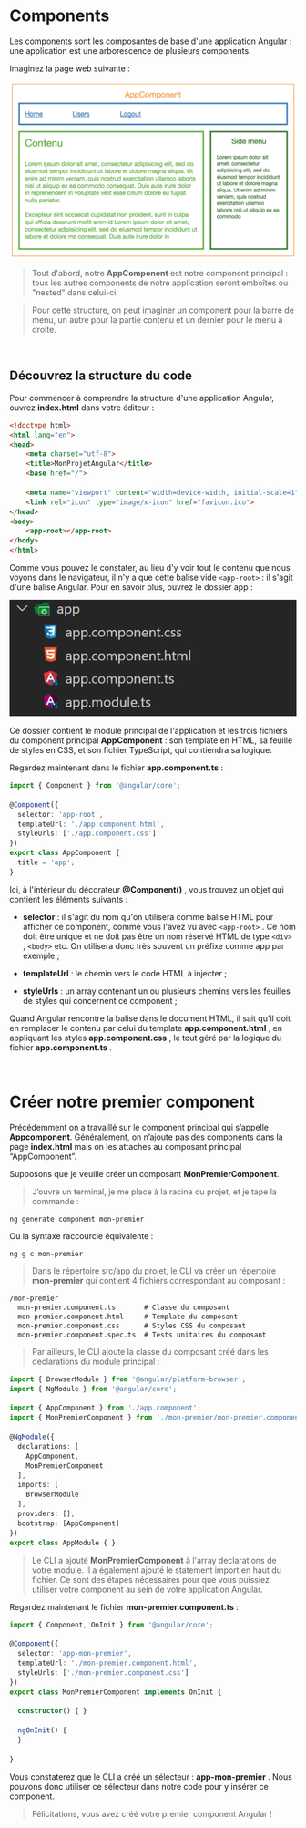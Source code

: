 # Components

Les components sont les composantes de base d'une application Angular : une application est une arborescence de plusieurs components.

Imaginez la page web suivante :

![bootstrap](/assets/images/3.png)

> Tout d'abord, notre  **AppComponent**  est notre component principal : tous les autres components de notre application seront emboîtés ou "nested" dans celui-ci.

> Pour cette structure, on peut imaginer un component pour la barre de menu, un autre pour la partie contenu et un dernier pour le menu à droite.

<br>

## Découvrez la structure du code

Pour commencer à comprendre la structure d'une application Angular, ouvrez  **index.html**  dans votre éditeur :

```html
<!doctype html>
<html lang="en">
<head>
    <meta charset="utf-8">
    <title>MonProjetAngular</title>
    <base href="/">
    
    <meta name="viewport" content="width=device-width, initial-scale=1">
    <link rel="icon" type="image/x-icon" href="favicon.ico">
</head>
<body>
    <app-root></app-root>
</body>
</html>
```

Comme vous pouvez le constater, au lieu d'y voir tout le contenu que nous voyons dans le navigateur, il n'y a que cette balise vide ```<app-root>``` : il s'agit d'une balise Angular. Pour en savoir plus, ouvrez le dossier  app  : 

![appcomponent files](/assets/images/4.png)



Ce dossier contient le module principal de l'application et les trois fichiers du component principal  **AppComponent**  : son template en HTML, sa feuille de styles en CSS, et son fichier TypeScript, qui contiendra sa logique. 

Regardez maintenant dans le fichier  **app.component.ts**  :

```ts
import { Component } from '@angular/core';

@Component({
  selector: 'app-root',
  templateUrl: './app.component.html',
  styleUrls: ['./app.component.css']
})
export class AppComponent {
  title = 'app';
}
```
Ici, à l'intérieur du décorateur  **@Component()**  , vous trouvez un objet qui contient les éléments suivants :

- **selector**  : il s'agit du nom qu'on utilisera comme balise HTML pour afficher ce component, comme vous l'avez vu avec  ```<app-root>```  . Ce nom doit être unique et ne doit pas être un nom réservé HTML de type  ```<div>```  ,  ```<body>```  etc. On utilisera donc très souvent un préfixe comme app par exemple ;

- **templateUrl**  : le chemin vers le code HTML à injecter ;

- **styleUrls**  : un array contenant un ou plusieurs chemins vers les feuilles de styles qui concernent ce component ;

Quand Angular rencontre la balise  <app-root>  dans le document HTML, il sait qu'il doit en remplacer le contenu par celui du template  **app.component.html** , en appliquant les styles  **app.component.css** , le tout géré par la logique du fichier  **app.component.ts** .

<br>

# Créer notre premier component

Précédemment on a travaillé sur le component principal qui s’appelle **Appcomponent**. Généralement, on n’ajoute pas des components dans la page **index.html** mais on les attaches au composant principal “AppComponent”.

Supposons que je veuille créer un composant **MonPremierComponent**.

> J’ouvre un terminal, je me place à la racine du projet, et je tape la commande :
```
ng generate component mon-premier 
```

Ou la syntaxe raccourcie équivalente :
```
ng g c mon-premier 
```
> Dans le répertoire src/app du projet, le CLI va créer un répertoire **mon-premier** qui contient 4 fichiers correspondant au composant :

```
/mon-premier 
  mon-premier.component.ts       # Classe du composant
  mon-premier.component.html     # Template du composant
  mon-premier.component.css      # Styles CSS du composant
  mon-premier.component.spec.ts  # Tests unitaires du composant
  ```

> Par ailleurs, le CLI ajoute la classe du composant créé dans les declarations du module principal :

```ts
import { BrowserModule } from '@angular/platform-browser';
import { NgModule } from '@angular/core';

import { AppComponent } from './app.component';
import { MonPremierComponent } from './mon-premier/mon-premier.component';

@NgModule({
  declarations: [
    AppComponent,
    MonPremierComponent
  ],
  imports: [
    BrowserModule
  ],
  providers: [],
  bootstrap: [AppComponent]
})
export class AppModule { }
```

> Le CLI a ajouté  **MonPremierComponent**  à l'array  declarations  de votre module.  Il a également ajouté le statement import en haut du fichier.  Ce sont des étapes nécessaires pour que vous puissiez utiliser votre component au sein de votre application Angular.

Regardez maintenant le fichier  **mon-premier.component.ts**  :

```ts
import { Component, OnInit } from '@angular/core';

@Component({
  selector: 'app-mon-premier',
  templateUrl: './mon-premier.component.html',
  styleUrls: ['./mon-premier.component.css']
})
export class MonPremierComponent implements OnInit {

  constructor() { }

  ngOnInit() {
  }
  
}
```
Vous constaterez que le CLI a créé un sélecteur :  **app-mon-premier** . Nous pouvons donc utiliser ce sélecteur dans notre code pour y insérer ce component.

> Félicitations, vous avez créé votre premier component Angular !

